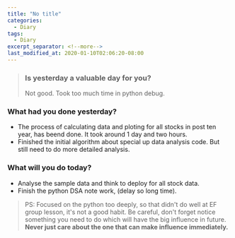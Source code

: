 ```yaml
---
title: "No title"
categories:
  - Diary
tags:
  - Diary
excerpt_separator: <!--more-->
last_modified_at: 2020-01-10T02:06:20-08:00
---
```

> ### Is yesterday a valuable day for you?
> Not good. Took too much time in python debug.
<!--more-->


### What had you done yesterday?

* The process of calculating data and ploting for all stocks in post ten year, has beend done. It took around 1 day and two hours.
* Finished the initial algorithm about special up data analysis code. But still need to do more detailed analysis.

### What will you do today?

- Analyse the sample data and think to deploy for all stock data.
- Finish the python DSA note work, (delay so long time).

> PS:  Focused on the python too deeply, so that didn't do well at EF group lesson, it's not a good habit. Be careful, don't forget notice something you need to do which will have the big influence in future. **Never just care about the one that can make influence immediately.**